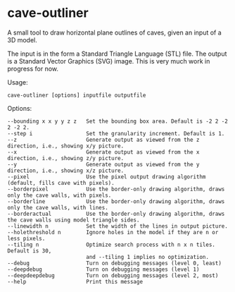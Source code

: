 # cave-outliner
A small tool to draw horizontal plane outlines of caves, given an input of a 3D model.

The input is in the form a Standard Triangle Language (STL) file. The output is a Standard Vector Graphics (SVG) image. This is very much work in progress for now.

Usage:

    cave-outliner [options] inputfile outputfile

Options:

    --bounding x x y y z z   Set the bounding box area. Default is -2 2 -2 2 -2 2.
    --step i                 Set the granularity increment. Default is 1.
    --z                      Generate output as viewed from the z direction, i.e., showing x/y picture.
    --x                      Generate output as viewed from the x direction, i.e., showing z/y picture.
    --y                      Generate output as viewed from the y direction, i.e., showing x/z picture.
    --pixel                  Use the pixel output drawing algorithm (default, fills cave with pixels).
    --borderpixel            Use the border-only drawing algorithm, draws only the cave walls, with pixels.
    --borderline             Use the border-only drawing algorithm, draws only the cave walls, with lines.
    --borderactual           Use the border-only drawing algorithm, draws the cave walls using model triangle sides.
    --linewidth n            Set the width of the lines in output picture.
    --holethreshold n        Ignore holes in the model if they are n or less pixels.
    --tiling n               Optimize search process with n x n tiles. Default is 30,
                             and --tiling 1 implies no optimization.
    --debug                  Turn on debugging messages (level 0, least)
    --deepdebug              Turn on debugging messages (level 1)
    --deepdeepdebug          Turn on debugging messages (level 2, most)
    --help                   Print this message

